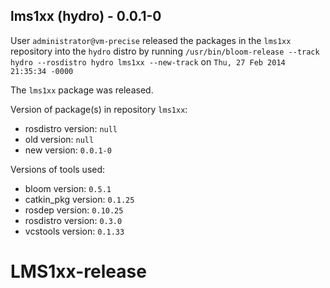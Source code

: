 ## lms1xx (hydro) - 0.0.1-0

User `administrator@vm-precise` released the packages in the `lms1xx` repository into the `hydro` distro by running `/usr/bin/bloom-release --track hydro --rosdistro hydro lms1xx --new-track` on `Thu, 27 Feb 2014 21:35:34 -0000`

The `lms1xx` package was released.

Version of package(s) in repository `lms1xx`:
- rosdistro version: `null`
- old version: `null`
- new version: `0.0.1-0`

Versions of tools used:
- bloom version: `0.5.1`
- catkin_pkg version: `0.1.25`
- rosdep version: `0.10.25`
- rosdistro version: `0.3.0`
- vcstools version: `0.1.33`


LMS1xx-release
==============
